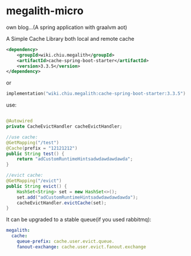 # megalith-micro

own blog...(A spring application with graalvm aot)

A Simple Cache Library both local and remote cache

```xml
<dependency>
    <groupId>wiki.chiu.megalith</groupId>
    <artifactId>cache-spring-boot-starter</artifactId>
    <version>3.3.5</version>
</dependency>
```

or

```kotlin
implementation("wiki.chiu.megalith:cache-spring-boot-starter:3.3.5")
```

use:

```java

@Autowired
private CacheEvictHandler cacheEvictHandler;

//use cache:
@GetMapping("/test")
@Cache(prefix = "12121212")
public String test() {
    return "adCustomRuntimeHintsadwdawdawdawda";
}

//evict cache:
@GetMapping("/evict")
public String evict() {
    HashSet<String> set = new HashSet<>();
    set.add("adCustomRuntimeHintsadwdawdawdawda");
    cacheEvictHandler.evictCache(set);
}
```

It can be upgraded to a stable queue(if you used rabbitmq):

```yml
megalith:
  cache:
    queue-prefix: cache.user.evict.queue.
    fanout-exchange: cache.user.evict.fanout.exchange
```
